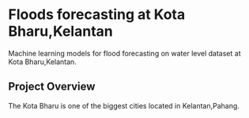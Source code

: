 # Floods forecasting at Kota Bharu,Kelantan
Machine learning models for flood forecasting on water level dataset at Kota Bharu,Kelantan.

## Project Overview
The Kota Bharu is one of the biggest cities located in Kelantan,Pahang. 
